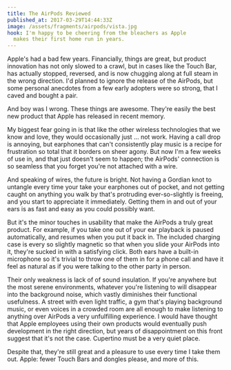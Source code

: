 ```yaml
---
title: The AirPods Reviewed
published_at: 2017-03-29T14:44:33Z
image: /assets/fragments/airpods/vista.jpg
hook: I'm happy to be cheering from the bleachers as Apple
  makes their first home run in years.
---
```


Apple's had a bad few years. Financially, things are great,
but product innovation has not only slowed to a crawl, but
in cases like the Touch Bar, has actually stopped,
reversed, and is now chugging along at full steam in the
wrong direction. I'd planned to ignore the release of the
AirPods, but some personal anecdotes from a few early
adopters were so strong, that I caved and bought a pair.

And boy was I wrong. These things are awesome. They're
easily the best new product that Apple has released in
recent memory.

My biggest fear going in is that like the other wireless
technologies that we know and love, they would occasionally
just ... not work. Having a call drop is annoying, but
earphones that can't consistently play music is a recipe
for frustration so total that it borders on sheer agony.
But now I'm a few weeks of use in, and that just doesn't
seem to happen; the AirPods' connection is so seamless that
you forget you're not attached with a wire.

And speaking of wires, the future is bright. Not having
a Gordian knot to untangle every time your take your
earphones out of pocket, and not getting caught on anything
you walk by that's protruding ever-so-slightly is freeing,
and you start to appreciate it immediately. Getting them in
and out of your ears is as fast and easy as you could
possibly want.

But it's the minor touches in usability that make the
AirPods a truly great product. For example, if you take one
out of your ear playback is paused automatically, and
resumes when you put it back in. The included charging case
is every so slightly magnetic so that when you slide your
AirPods into it, they're sucked in with a satisfying click.
Both ears have a built-in microphone so it's trivial to
throw one of them in for a phone call and have it feel as
natural as if you were talking to the other party in
person.

Their only weakness is lack of of sound insulation. If
you're anywhere but the most serene environments, whatever
you're listening to will disappear into the background
noise, which vastly diminishes their functional usefulness.
A street with even light traffic, a gym that's playing
background music, or even voices in a crowded room are all
enough to make listening to anything over AirPods a very
unfulfilling experience. I would have thought that Apple
employees using their own products would eventually push
development in the right direction, but years of
disappointment on this front suggest that it's not the
case. Cupertino must be a very quiet place.

Despite that, they're still great and a pleasure to use
every time I take them out. Apple: fewer Touch Bars and
dongles please, and more of this.
